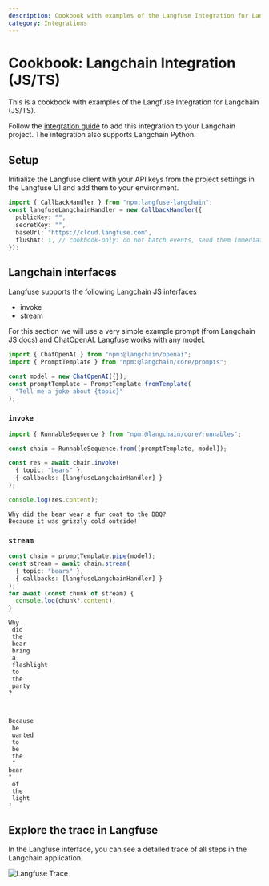 ```yaml
---
description: Cookbook with examples of the Langfuse Integration for Langchain (JS/TS).
category: Integrations
---
```


# Cookbook: Langchain Integration (JS/TS)

This is a cookbook with examples of the Langfuse Integration for Langchain (JS/TS).

Follow the [integration guide](https://langfuse.com/docs/integrations/langchain) to add this integration to your Langchain project. The integration also supports Langchain Python.

## Setup

Initialize the Langfuse client with your API keys from the project settings in the Langfuse UI and add them to your environment.

```typescript
import { CallbackHandler } from "npm:langfuse-langchain";
const langfuseLangchainHandler = new CallbackHandler({
  publicKey: "",
  secretKey: "",
  baseUrl: "https://cloud.langfuse.com",
  flushAt: 1, // cookbook-only: do not batch events, send them immediately
});
```

## Langchain interfaces

Langfuse supports the following Langchain JS interfaces

- invoke
- stream

For this section we will use a very simple example prompt (from Langchain JS [docs](https://js.langchain.com/docs/expression_language/interface)) and ChatOpenAI. Langfuse works with any model.

```typescript
import { ChatOpenAI } from "npm:@langchain/openai";
import { PromptTemplate } from "npm:@langchain/core/prompts";

const model = new ChatOpenAI({});
const promptTemplate = PromptTemplate.fromTemplate(
  "Tell me a joke about {topic}"
);
```

### `invoke`

```typescript
import { RunnableSequence } from "npm:@langchain/core/runnables";

const chain = RunnableSequence.from([promptTemplate, model]);

const res = await chain.invoke(
  { topic: "bears" },
  { callbacks: [langfuseLangchainHandler] }
);

console.log(res.content);
```

    Why did the bear wear a fur coat to the BBQ?
    Because it was grizzly cold outside!

### `stream`

```typescript
const chain = promptTemplate.pipe(model);
const stream = await chain.stream(
  { topic: "bears" },
  { callbacks: [langfuseLangchainHandler] }
);
for await (const chunk of stream) {
  console.log(chunk?.content);
}
```

    Why
     did
     the
     bear
     bring
     a
     flashlight
     to
     the
     party
    ?



    Because
     he
     wanted
     to
     be
     the
     "
    bear
    "
     of
     the
     light
    !

## Explore the trace in Langfuse

In the Langfuse interface, you can see a detailed trace of all steps in the Langchain application.

![Langfuse Trace](https://langfuse.com/images/cookbook/js_integration_langchain_trace.png)
